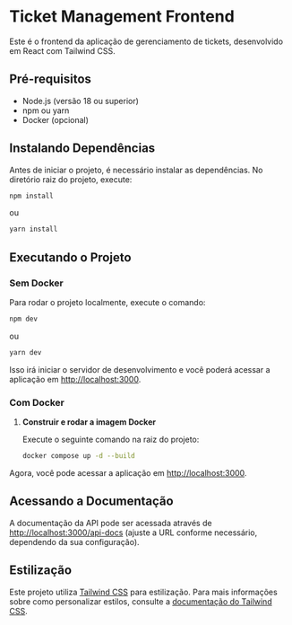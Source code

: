 # Ticket Management Frontend

Este é o frontend da aplicação de gerenciamento de tickets, desenvolvido em React com Tailwind CSS.

## Pré-requisitos

- Node.js (versão 18 ou superior)
- npm ou yarn
- Docker (opcional)

## Instalando Dependências

Antes de iniciar o projeto, é necessário instalar as dependências. No diretório raiz do projeto, execute:

```bash
npm install
```
ou
```bash
yarn install
```

## Executando o Projeto

### Sem Docker

Para rodar o projeto localmente, execute o comando:

```bash
npm dev
```
ou
```bash
yarn dev
```

Isso irá iniciar o servidor de desenvolvimento e você poderá acessar a aplicação em [http://localhost:3000](http://localhost:3000).

### Com Docker

1. **Construir e rodar a imagem Docker**

   Execute o seguinte comando na raiz do projeto:

   ```bash
   docker compose up -d --build
   ```
 
Agora, você pode acessar a aplicação em [http://localhost:3000](http://localhost:3000).

## Acessando a Documentação

A documentação da API pode ser acessada através de [http://localhost:3000/api-docs](http://localhost:3000/api-docs) (ajuste a URL conforme necessário, dependendo da sua configuração).

## Estilização

Este projeto utiliza [Tailwind CSS](https://tailwindcss.com/) para estilização. Para mais informações sobre como personalizar estilos, consulte a [documentação do Tailwind CSS](https://tailwindcss.com/docs).
